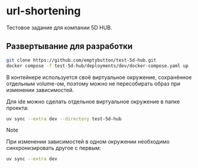 # url-shortening
Тестовое задание для компании 5D HUB.

## Развертывание для разработки
```bash
git clone https://github.com/emptybutton/test-5d-hub.git
docker compose -f test-5d-hub/deployments/dev/docker-compose.yaml up
```

В контейнере используется своё виртуальное окружение, сохранённое отдельным volume-ом, поэтому можно не пересобирать образ при изменении зависимостей.

Для ide можно сделать отдельное виртуальное окружение в папке проекта:
```bash
uv sync --extra dev --directory test-5d-hub
```

> [!NOTE]
> При изменении зависимостей в одном окружении необходимо синхронизировать другое с первым:
> ```bash
> uv sync --extra dev
> ```
